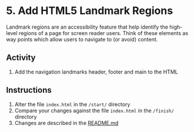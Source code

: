 # 5. Add HTML5 Landmark Regions
Landmark regions are an accessibility feature that help identify the high-level regions of a page for screen reader users. Think of these elements as way points which allow users to navigate to (or avoid) content.

## Activity
1. Add the navigation landmarks header, footer and main to the HTML

## Instructions
1. Alter the file `index.html` in the `/start/` directory
1. Compare your changes against the file `index.html` in the `/finish/` directory
1. Changes are described in the [README.md](finish/README.md)

